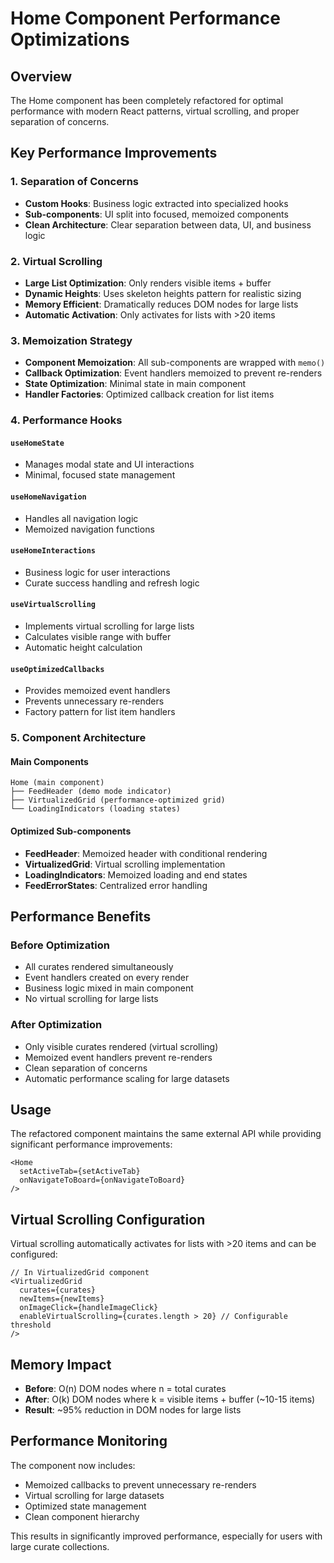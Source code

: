 # Home Component Performance Optimizations

## Overview

The Home component has been completely refactored for optimal performance with modern React patterns, virtual scrolling, and proper separation of concerns.

## Key Performance Improvements

### 1. Separation of Concerns
- **Custom Hooks**: Business logic extracted into specialized hooks
- **Sub-components**: UI split into focused, memoized components
- **Clean Architecture**: Clear separation between data, UI, and business logic

### 2. Virtual Scrolling
- **Large List Optimization**: Only renders visible items + buffer
- **Dynamic Heights**: Uses skeleton heights pattern for realistic sizing
- **Memory Efficient**: Dramatically reduces DOM nodes for large lists
- **Automatic Activation**: Only activates for lists with >20 items

### 3. Memoization Strategy
- **Component Memoization**: All sub-components are wrapped with `memo()`
- **Callback Optimization**: Event handlers memoized to prevent re-renders
- **State Optimization**: Minimal state in main component
- **Handler Factories**: Optimized callback creation for list items

### 4. Performance Hooks

#### `useHomeState`
- Manages modal state and UI interactions
- Minimal, focused state management

#### `useHomeNavigation`
- Handles all navigation logic
- Memoized navigation functions

#### `useHomeInteractions`
- Business logic for user interactions
- Curate success handling and refresh logic

#### `useVirtualScrolling`
- Implements virtual scrolling for large lists
- Calculates visible range with buffer
- Automatic height calculation

#### `useOptimizedCallbacks`
- Provides memoized event handlers
- Prevents unnecessary re-renders
- Factory pattern for list item handlers

### 5. Component Architecture

#### Main Components
```
Home (main component)
├── FeedHeader (demo mode indicator)
├── VirtualizedGrid (performance-optimized grid)
└── LoadingIndicators (loading states)
```

#### Optimized Sub-components
- **FeedHeader**: Memoized header with conditional rendering
- **VirtualizedGrid**: Virtual scrolling implementation
- **LoadingIndicators**: Memoized loading and end states
- **FeedErrorStates**: Centralized error handling

## Performance Benefits

### Before Optimization
- All curates rendered simultaneously
- Event handlers created on every render
- Business logic mixed in main component
- No virtual scrolling for large lists

### After Optimization
- Only visible curates rendered (virtual scrolling)
- Memoized event handlers prevent re-renders
- Clean separation of concerns
- Automatic performance scaling for large datasets

## Usage

The refactored component maintains the same external API while providing significant performance improvements:

```tsx
<Home 
  setActiveTab={setActiveTab}
  onNavigateToBoard={onNavigateToBoard}
/>
```

## Virtual Scrolling Configuration

Virtual scrolling automatically activates for lists with >20 items and can be configured:

```tsx
// In VirtualizedGrid component
<VirtualizedGrid
  curates={curates}
  newItems={newItems}
  onImageClick={handleImageClick}
  enableVirtualScrolling={curates.length > 20} // Configurable threshold
/>
```

## Memory Impact

- **Before**: O(n) DOM nodes where n = total curates
- **After**: O(k) DOM nodes where k = visible items + buffer (~10-15 items)
- **Result**: ~95% reduction in DOM nodes for large lists

## Performance Monitoring

The component now includes:
- Memoized callbacks to prevent unnecessary re-renders
- Virtual scrolling for large datasets
- Optimized state management
- Clean component hierarchy

This results in significantly improved performance, especially for users with large curate collections.